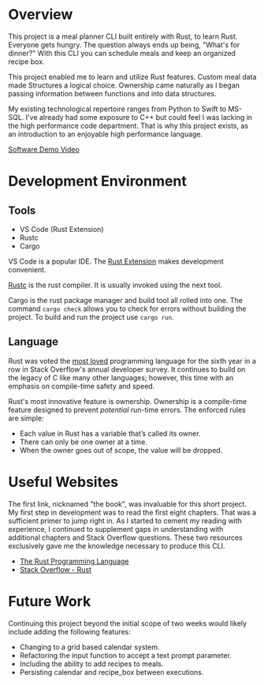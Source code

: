 # Overview
This project is a meal planner CLI built entirely with Rust, to learn Rust. Everyone gets hungry. The question always ends up being, "What's for dinner?" With this CLI you can schedule meals and keep an organized recipe box.

This project enabled me to learn and utilize Rust features. Custom meal data made Structures a logical choice. Ownership came naturally as I began passing information between functions and into data structures. 

My existing technological repertoire ranges from Python to Swift to MS-SQL. I've already had some exposure to C++ but could feel I was lacking in the high performance code department. That is why this project exists, as an introduction to an enjoyable high performance language.

[Software Demo Video](https://youtu.be/rqOWWPVbmno)

# Development Environment
## Tools
* VS Code (Rust Extension)
* Rustc
* Cargo

VS Code is a popular IDE. The [Rust Extension](https://marketplace.visualstudio.com/items?itemName=rust-lang.rust) makes development convenient. 

[Rustc](https://doc.rust-lang.org/rustc/index.html) is the rust compiler. It is usually invoked using the next tool.

Cargo is the rust package manager and build tool all rolled into one. The command ```cargo check``` allows you to check for errors without building the project. To build and run the project use ```cargo run```.

## Language
Rust was voted the [most loved](https://insights.stackoverflow.com/survey/2021#section-most-loved-dreaded-and-wanted-programming-scripting-and-markup-languages) programming language for the sixth year in a row in Stack Overflow's annual developer survey. It continues to build on the legacy of C like many other languages; however, this time with an emphasis on compile-time safety and speed.

Rust's most innovative feature is ownership. Ownership is a compile-time feature designed to prevent *potential* run-time errors. The enforced rules are simple:
* Each value in Rust has a variable that’s called its owner.
* There can only be one owner at a time.
* When the owner goes out of scope, the value will be dropped.

# Useful Websites

The first link, nicknamed "the book", was invaluable for this short project. My first step in development was to read the first eight chapters. That was a sufficient primer to jump right in. As I started to cement my reading with experience, I continued to supplement gaps in understanding with additional chapters and Stack Overflow questions. These two resources exclusively gave me the knowledge necessary to produce this CLI.
* [The Rust Programming Language](https://doc.rust-lang.org/book/)
* [Stack Overflow - Rust](https://stackoverflow.com/questions/tagged/rust)

# Future Work

Continuing this project beyond the initial scope of two weeks would likely include adding the following features:
* Changing to a grid based calendar system.
* Refactoring the input function to accept a text prompt parameter.
* Including the ability to add recipes to meals.
* Persisting calendar and recipe_box between executions.